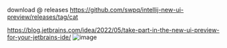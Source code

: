 download @ releases https://github.com/swpq/intellij-new-ui-preview/releases/tag/cat

https://blog.jetbrains.com/idea/2022/05/take-part-in-the-new-ui-preview-for-your-jetbrains-ide/
![image](https://user-images.githubusercontent.com/44510312/185449485-5e185cea-d4b7-43e3-a096-23cfe35c4c40.png)
